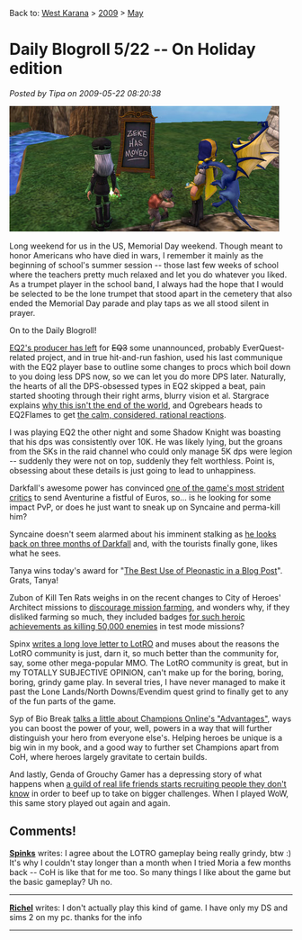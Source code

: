 Back to: [West Karana](/posts/westkarana.md) > [2009](/posts/2009/westkarana.md) > [May](./westkarana.md)
# Daily Blogroll 5/22 -- On Holiday edition

*Posted by Tipa on 2009-05-22 08:20:38*

![Nice of him to leave the sign... Why can't I steal the sign for MY HOME? Fail!](../../../uploads/2009/05/wizardgraphicalclient-2009-05-20-19-32-06-04.jpg "Nice of him to leave the sign... Why can't I steal the sign for MY HOME? Fail!")

Long weekend for us in the US, Memorial Day weekend. Though meant to honor Americans who have died in wars, I remember it mainly as the beginning of school's summer session -- those last few weeks of school where the teachers pretty much relaxed and let you do whatever you liked. As a trumpet player in the school band, I always had the hope that I would be selected to be the lone trumpet that stood apart in the cemetery that also ended the Memorial Day parade and play taps as we all stood silent in prayer.

On to the Daily Blogroll!

[EQ2's producer has left](http://eq2players.station.sony.com/news_archive_content.vm?month=current&id=3095) for ~~EQ3~~ some unannounced, probably EverQuest-related project, and in true hit-and-run fashion, used his last communique with the EQ2 player base to outline some changes to procs which boil down to you doing less DPS now, so we can let you do more DPS later. Naturally, the hearts of all the DPS-obsessed types in EQ2 skipped a beat, pain started shooting through their right arms, blurry vision et al. Stargrace explains [why this isn't the end of the world](http://mmoquests.com/2009/05/22/o-m-g-the-sky-is-falling-ok-not-really/), and Ogrebears heads to EQ2Flames to get [the calm, considered, rational reactions](http://ogrebear.com/?p=965).

I was playing EQ2 the other night and some Shadow Knight was boasting that his dps was consistently over 10K. He was likely lying, but the groans from the SKs in the raid channel who could only manage 5K dps were legion -- suddenly they were not on top, suddenly they felt worthless. Point is, obsessing about these details is just going to lead to unhappiness.

Darkfall's awesome power has convinced [one of the game's most strident critics](http://www.brokentoys.org/2009/05/21/and-i-beheld-when-he-had-opened-the-sixth-seal/) to send Aventurine a fistful of Euros, so... is he looking for some impact PvP, or does he just want to sneak up on Syncaine and perma-kill him?

Syncaine doesn't seem alarmed about his imminent stalking as [he looks back on three months of Darkfall](http://syncaine.wordpress.com/2009/05/21/darkfall-3-month-review/) and, with the tourists finally gone, likes what he sees.

Tanya wins today's award for "[The Best Use of Pleonastic in a Blog Post](http://blog.tanyakhovanova.com/?p=135)". Grats, Tanya!

Zubon of Kill Ten Rats weighs in on the recent changes to City of Heroes' Architect missions to [discourage mission farming](http://boards.cityofheroes.com/showflat.php?Cat=&Board=hvh&Number=13521481&bodyprev=#Post13521481), and wonders why, if they disliked farming so much, they included badges [for such heroic achievements as killing 50,000 enemies](http://www.killtenrats.com/2009/05/22/farming-2/) in test mode missions?

Spinx [writes a long love letter to LotRO](http://spinksville.wordpress.com/2009/05/22/how-to-get-a-better-class-of-player/) and muses about the reasons the LotRO community is just, darn it, so much better than the community for, say, some other mega-popular MMO. The LotRO community is great, but in my TOTALLY SUBJECTIVE OPINION, can't make up for the boring, boring, boring, grindy game play. In several tries, I have never managed to make it past the Lone Lands/North Downs/Evendim quest grind to finally get to any of the fun parts of the game.

Syp of Bio Break [talks a little about Champions Online's "Advantages"](http://biobreak.wordpress.com/2009/05/22/champions-online-the-advantage-is-mine/), ways you can boost the power of your, well, powers in a way that will further distinguish your hero from everyone else's. Helping heroes be unique is a big win in my book, and a good way to further set Champions apart from CoH, where heroes largely gravitate to certain builds.

And lastly, Genda of Grouchy Gamer has a depressing story of what happens when [a guild of real life friends starts recruiting people they don't know](http://www.thegrouchygamer.com/?p=179) in order to beef up to take on bigger challenges. When I played WoW, this same story played out again and again.

## Comments!

**[Spinks](http://spinksville.wordpress.com/)** writes: I agree about the LOTRO gameplay being really grindy, btw :) It's why I couldn't stay longer than a month when I tried Moria a few months back -- CoH is like that for me too. So many things I like about the game but the basic gameplay? Uh no.

---

**[Richel](http://www.fieldstoneacademy.org/)** writes: I don't actually play this kind of game. I have only my DS and sims 2 on my pc. thanks for the info

---

